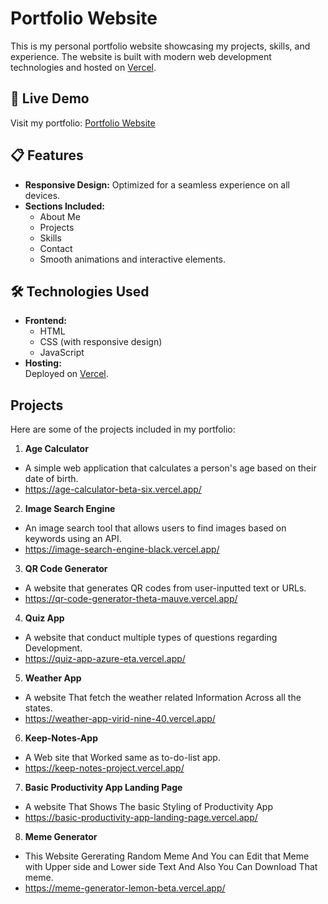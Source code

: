 
# Portfolio Website

This is my personal portfolio website showcasing my projects, skills, and experience. The website is built with modern web development technologies and hosted on [Vercel](https://vercel.com/).

## 🚀 Live Demo  
Visit my portfolio: [Portfolio Website](https://portfolio-six-lime-92.vercel.app/)


## 📋 Features
- **Responsive Design:** Optimized for a seamless experience on all devices.
- **Sections Included:**
  - About Me
  - Projects
  - Skills
  - Contact
  - Smooth animations and interactive elements.


## 🛠️ Technologies Used
- **Frontend:**
  - HTML
  - CSS (with responsive design)
  - JavaScript
- **Hosting:**  
  Deployed on [Vercel](https://vercel.com/).


## Projects
Here are some of the projects included in my portfolio:

 1. **Age Calculator**
   - A simple web application that calculates a person's age based on their date of birth.
   - https://age-calculator-beta-six.vercel.app/

 2. **Image Search Engine**
   - An image search tool that allows users to find images based on keywords using an API.
   - https://image-search-engine-black.vercel.app/

 3. **QR Code Generator**
   - A website that generates QR codes from user-inputted text or URLs.
   - https://qr-code-generator-theta-mauve.vercel.app/
  
 4. **Quiz App**
   - A website that conduct multiple types of questions regarding Development.
   - https://quiz-app-azure-eta.vercel.app/
  
 5. **Weather App**
   - A website That fetch the weather related Information Across all the states.
   - https://weather-app-virid-nine-40.vercel.app/

 6. **Keep-Notes-App**
  - A Web site that Worked same as to-do-list app.
  - https://keep-notes-project.vercel.app/

 7. **Basic Productivity App Landing Page**
  - A website That Shows The basic Styling of Productivity App
  - https://basic-productivity-app-landing-page.vercel.app/

8. **Meme Generator**
 - This Website Gererating Random Meme And You can Edit that Meme with Upper side and Lower side Text And Also You Can Download That meme.
 - https://meme-generator-lemon-beta.vercel.app/
  

